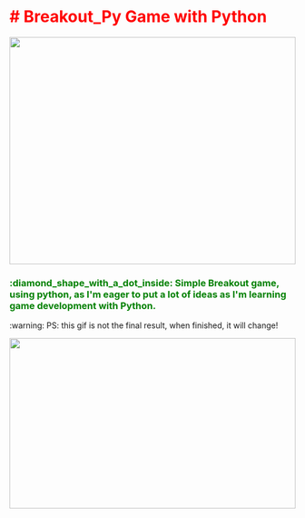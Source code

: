 <div id="banner">
  <h1><span style="color:red"># Breakout_Py Game with Python</span></h1>
  <img src="https://media.giphy.com/media/0TotHQcmskWsvZSDaF/giphy.gif" width="100%" height="400px"/>
</div>
<div id="content">
  <p><h3><span style="color: green">:diamond_shape_with_a_dot_inside: Simple Breakout game, using python, as I'm eager to put a lot of ideas as I'm learning game development with Python.</span></h3></p>
<p> :warning: PS: this gif is not the final result, when finished, it will change!</p>
<div id="footer">
  <img src="https://media.giphy.com/media/AhhGtrpj5ZxGZER5yC/giphy.gif" width="100%" height="300px"/>
</div>
